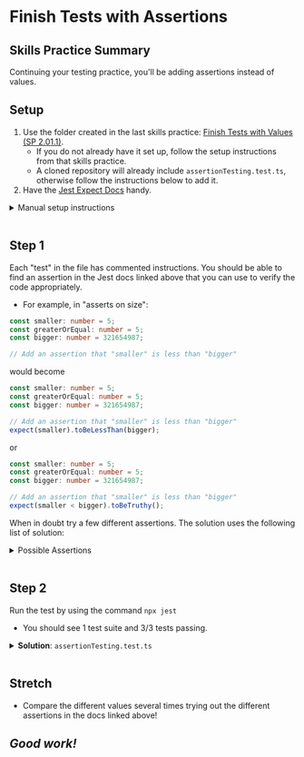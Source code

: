 # Finish Tests with Assertions

## Skills Practice Summary

Continuing your testing practice, you'll be adding assertions instead of values.

## Setup

1. Use the folder created in the last skills practice:
   <a target="\blank" href="https://devmountain.github.io/qa_student_assignments/units/unit_2_engineering/2.01/sp2.01.1.html">Finish
   Tests with Values (SP 2.01.1)</a>.
   - If you do not already have it set up, follow the setup instructions from
     that skills practice.
   - A cloned repository will already include `assertionTesting.test.ts`,
     otherwise follow the instructions below to add it.
2. Have the [Jest Expect Docs](https://jestjs.io/docs/en/expect) handy.

<details markdown="1"><summary>Manual setup instructions</summary>

1. Open the folder created for
   <a target="\blank" href="https://devmountain.github.io/qa_student_assignments/units/unit_2_engineering/2.01/sp2.01.1.html">Finish
   Tests with Values (SP 2.01.1)</a>
1. Add a new file called: `assertionTesting.test.ts`
1. Copy in the code below.

```typescript
describe("testing assertions", () => {
  it("asserts on size", () => {
    const smaller: number = 5;
    const greaterOrEqual: number = 5;
    const bigger: number = 321654987;

    // Add an assertion that "smaller" is less than "bigger"

    // Add another assertion that "greaterOrEqual" is greater than or equal to "smaller"

    // Add a final assertion that "bigger" is *not* less than "smaller"
  });
  it("asserts on truth", () => {
    const hello: string = "Hello World";
    const sentence: string = "The quick brown fox jumped over the lazy dog.";

    // One of these statements is true, and one is not. Wrap each in the appropriate assertion!
    hello.includes("Hi There");
    sentence.includes("fox");
  });
  it("asserts on things being the same", () => {
    const numberCompare1: number = 3.14159;
    const numberCompare2: number = 3.14;
    const stringCompare1: string = "Hi";
    const stringCompare2: string = "Hi";

    // Add a passing assertion comparing numberCompare1 and numberCompare2 based on being equal

    // Add a passing assertion comparing stringCompare1 and stringCompare2 based on being equal
  });
});
```

</details>

<br />

## Step 1

Each "test" in the file has commented instructions. You should be able to find
an assertion in the Jest docs linked above that you can use to verify the code
appropriately.

- For example, in "asserts on size":

```typescript
const smaller: number = 5;
const greaterOrEqual: number = 5;
const bigger: number = 321654987;

// Add an assertion that "smaller" is less than "bigger"
```

would become

```typescript
const smaller: number = 5;
const greaterOrEqual: number = 5;
const bigger: number = 321654987;

// Add an assertion that "smaller" is less than "bigger"
expect(smaller).toBeLessThan(bigger);
```

or

```typescript
const smaller: number = 5;
const greaterOrEqual: number = 5;
const bigger: number = 321654987;

// Add an assertion that "smaller" is less than "bigger"
expect(smaller < bigger).toBeTruthy();
```

When in doubt try a few different assertions. The solution uses the following
list of solution:

<details markdown="1"><summary>Possible Assertions</summary>

- toBeLessThan
- toBeGreaterThanOrEqual
- toBeTruthy
- toBeFalsy
- toEqual
- _and_ the `.not` modifier

</details>
<br />

## Step 2

Run the test by using the command `npx jest`

- You should see 1 test suite and 3/3 tests passing.

<details markdown="1"><summary><strong>Solution</strong>: <code>assertionTesting.test.ts</code></summary>

```typescript
describe("testing assertions", () => {
  it("asserts on size", () => {
    const smaller: number = 5;
    const greaterOrEqual: number = 5;
    const bigger: number = 321654987;

    // Add an assertion that "smaller" is less than "bigger"
    expect(smaller).toBeLessThan(bigger);
    // Add another assertion that "greaterOrEqual" is greater than or equal to "smaller"
    expect(greaterOrEqual).toBeGreaterThanOrEqual(smaller);
    // Add a final assertion that "bigger" is *not* less than "smaller"
    expect(bigger).not.toBeLessThan(smaller);
  });
  it("asserts on truth", () => {
    const hello: string = "Hello World";
    const sentence: string = "The quick brown fox jumped over the lazy dog.";

    // One of these statements is true, and one is not. Wrap each in the appropriate assertion!
    hello.includes("Hi There");
    sentence.includes("fox");
    expect(hello.includes("Hi There")).toBeFalsy();
    expect(sentence.includes("fox")).toBeTruthy();
  });
  it("asserts on things being the same", () => {
    const numberCompare1: number = 3.14159;
    const numberCompare2: number = 3.14;
    const stringCompare1: string = "Hi";
    const stringCompare2: string = "Hi";

    // Add a passing assertion comparing numberCompare1 and numberCompare2 based on being equal
    expect(numberCompare1).not.toEqual(numberCompare2);
    // Add a passing assertion comparing stringCompare1 and stringCompare2 based on being equal
    expect(stringCompare1).toEqual(stringCompare2);
  });
});
```

</details>

<br />

## Stretch

- Compare the different values several times trying out the different assertions
  in the docs linked above!

## **_Good work!_**
